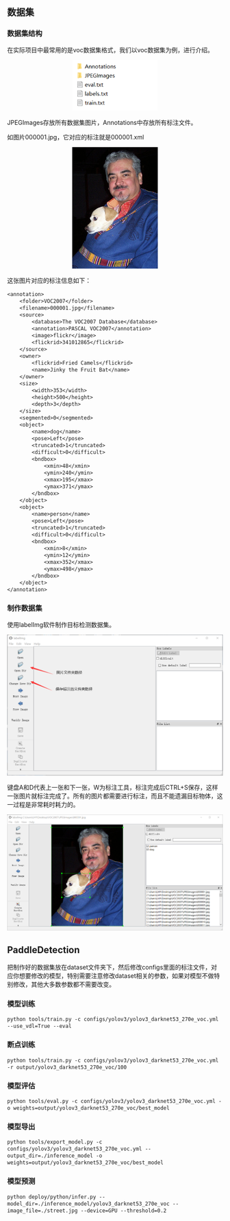 ## 数据集

### 数据集结构

在实际项目中最常用的是voc数据集格式，我们以voc数据集为例，进行介绍。

<div align="center">
<img src="assets/1.png" width="200">
</div>

JPEGImages存放所有数据集图片，Annotations中存放所有标注文件。

如图片000001.jpg，它对应的标注就是000001.xml

<div align="center">
<img src="assets/2.jpg" width="200">
</div>

这张图片对应的标注信息如下：

```
<annotation>
	<folder>VOC2007</folder>
	<filename>000001.jpg</filename>
	<source>
		<database>The VOC2007 Database</database>
		<annotation>PASCAL VOC2007</annotation>
		<image>flickr</image>
		<flickrid>341012865</flickrid>
	</source>
	<owner>
		<flickrid>Fried Camels</flickrid>
		<name>Jinky the Fruit Bat</name>
	</owner>
	<size>
		<width>353</width>
		<height>500</height>
		<depth>3</depth>
	</size>
	<segmented>0</segmented>
	<object>
		<name>dog</name>
		<pose>Left</pose>
		<truncated>1</truncated>
		<difficult>0</difficult>
		<bndbox>
			<xmin>48</xmin>
			<ymin>240</ymin>
			<xmax>195</xmax>
			<ymax>371</ymax>
		</bndbox>
	</object>
	<object>
		<name>person</name>
		<pose>Left</pose>
		<truncated>1</truncated>
		<difficult>0</difficult>
		<bndbox>
			<xmin>8</xmin>
			<ymin>12</ymin>
			<xmax>352</xmax>
			<ymax>498</ymax>
		</bndbox>
	</object>
</annotation>
```

### 制作数据集

使用labelImg软件制作目标检测数据集。

<div align="center">
<img src="assets/3.png" width="600">
</div>

键盘A和D代表上一张和下一张，W为标注工具，标注完成后CTRL+S保存，这样一张图片就标注完成了。所有的图片都需要进行标注，而且不能遗漏目标物体，这一过程是非常耗时耗力的。

<div align="center">
<img src="assets/4.png" width="600">
</div>

## PaddleDetection

把制作好的数据集放在dataset文件夹下，然后修改configs里面的标注文件，对应你想要修改的模型，特别需要注意修改dataset相关的参数，如果对模型不做特别修改，其他大多数参数都不需要改变。

### 模型训练

```
python tools/train.py -c configs/yolov3/yolov3_darknet53_270e_voc.yml --use_vdl=True --eval
```

### 断点训练

```
python tools/train.py -c configs/yolov3/yolov3_darknet53_270e_voc.yml -r output/yolov3_darknet53_270e_voc/100
```

### 模型评估

```
python tools/eval.py -c configs/yolov3/yolov3_darknet53_270e_voc.yml -o weights=output/yolov3_darknet53_270e_voc/best_model
```

### 模型导出

```
python tools/export_model.py -c configs/yolov3/yolov3_darknet53_270e_voc.yml --output_dir=./inference_model -o weights=output/yolov3_darknet53_270e_voc/best_model
```

### 模型预测

```
python deploy/python/infer.py --model_dir=./inference_model/yolov3_darknet53_270e_voc --image_file=./street.jpg --device=GPU --threshold=0.2
```

